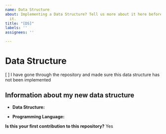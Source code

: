 ```yaml
---
name: Data Structure
about: Implementing a Data Structure? Tell us more about it here before working on
  it.
title: "[DS]"
labels: ''
assignees: ''

---
```


# Data Structure

[ ] I have gone through the repository and made sure this data structure has not been implemented

## Information about my new data structure

- **Data Structure:** 

- **Programming Language:** 


**Is this your first contribution to this repository?**
Yes
